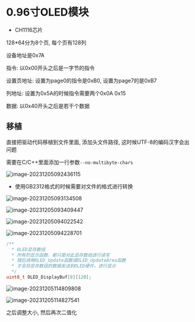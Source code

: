# 0.96寸OLED模块

+ CH1116芯片

128*64分为8个页, 每个页有128列

设备地址是0x7A

指令: 以0x00开头之后是一字节的指令

设置页地址: 设置为page0的指令是0xB0, 设置为page7的是0xB7

列地址: 设置为0x5A的时候指令需要两个0x0A 0x15

数据: 以0x40开头之后是若干个数据

## 移植

直接把驱动代码移植到文件里面, 添加头文件路径, 这时候UTF-8的编码汉字会出问题

需要在C/C++里面添加一行参数`--no-multibyte-chars`

![image-20231205092436115](https://picture-01-1316374204.cos.ap-beijing.myqcloud.com/image/202312050924219.png)

+ 使用GB2312格式的时候需要对文件的格式进行转换

![image-20231205093134508](https://picture-01-1316374204.cos.ap-beijing.myqcloud.com/image/202312050931564.png)

![image-20231205093409447](https://picture-01-1316374204.cos.ap-beijing.myqcloud.com/image/202312050934495.png)

![image-20231205094022542](https://picture-01-1316374204.cos.ap-beijing.myqcloud.com/image/202312050940584.png)

![image-20231205094228701](https://picture-01-1316374204.cos.ap-beijing.myqcloud.com/image/202312050942740.png)

```c
/**
  * OLED显存数组
  * 所有的显示函数，都只是对此显存数组进行读写
  * 随后调用OLED_Update函数或OLED_UpdateArea函数
  * 才会将显存数组的数据发送到OLED硬件，进行显示
  */
uint8_t OLED_DisplayBuf[8][128];
```

![image-20231205114809808](https://picture-01-1316374204.cos.ap-beijing.myqcloud.com/image/202312051148902.png)

![image-20231205114827541](https://picture-01-1316374204.cos.ap-beijing.myqcloud.com/image/202312051148609.png)

之后调整大小, 然后再次二值化







